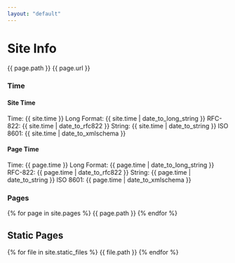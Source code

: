 ```yaml
---
layout: "default"
---
```


# Site Info

{{ page.path }}
{{ page.url }}


### Time
#### Site Time
Time: {{ site.time }}
Long Format: {{ site.time | date_to_long_string }}
RFC-822: {{ site.time | date_to_rfc822 }}
String: {{ site.time | date_to_string }}
ISO 8601: {{ site.time | date_to_xmlschema }}

#### Page Time
Time: {{ page.time }}
Long Format: {{ page.time | date_to_long_string }}
RFC-822: {{ page.time | date_to_rfc822 }}
String: {{ page.time | date_to_string }}
ISO 8601: {{ page.time | date_to_xmlschema }}

### Pages
{% for page in site.pages %}
 {{ page.path }}
{% endfor %}

## Static Pages
{% for file in site.static_files %}
 {{ file.path }}
{% endfor %}
